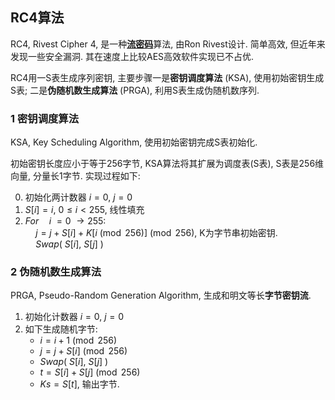 ## RC4算法

RC4, Rivest Cipher 4, 是一种[**流密码**](流密码.md)算法, 由Ron Rivest设计. 简单高效, 但近年来发现一些安全漏洞. 其在速度上比较AES高效软件实现已不占优.

RC4用一S表生成序列密钥, 主要步骤一是**密钥调度算法** (KSA), 使用初始密钥生成S表; 二是**伪随机数生成算法** (PRGA), 利用S表生成伪随机数序列.

### 1 密钥调度算法

KSA, Key Scheduling Algorithm, 使用初始密钥完成S表初始化. 

初始密钥长度应小于等于256字节, KSA算法将其扩展为调度表(S表), S表是256维向量, 分量长1字节. 实现过程如下:

0. 初始化两计数器 $i=0$, $j=0$
1. $S[i]=i,\ 0\leq i\lt 255$, 线性填充
2. $For\quad i\ = 0\ \to 255:$  
	$\quad j=j+S[i]+K[i\pmod{256}]\pmod{256}$, K为字节串初始密钥.  
	$\quad Swap(\ S[i],\ S[j]\ )$

### 2 伪随机数生成算法

PRGA, Pseudo-Random Generation Algorithm, 生成和明文等长**字节密钥流**.

1. 初始化计数器 $i=0$, $j=0$
2. 如下生成随机字节:  
	- $i=i+1\pmod{256}$  
	- $j=j+S[i]\pmod{256}$  
	- $Swap(\ S[i],\ S[j]\ )$  
	- $t=S[i]+S[j]\pmod{256}$  
	- $Ks=S[t]$, 输出字节.